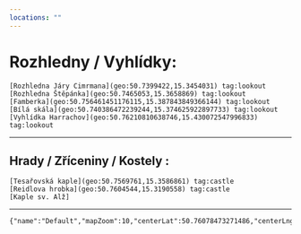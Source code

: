 ```yaml
---
locations: ""
---
```

# Rozhledny / Vyhlídky:
	[Rozhledna Járy Cimrmana](geo:50.7399422,15.3454031) tag:lookout
	[Rozhledna Štěpánka](geo:50.7465053,15.3658869) tag:lookout 
	[Famberka](geo:50.756461451176115,15.387843849366144) tag:lookout
	[Bílá skála](geo:50.740386472239244,15.374625922897733) tag:lookout
	[Vyhlídka Harrachov](geo:50.76210810638746,15.430072547996833) tag:lookout
	

---

## Hrady / Zříceniny / Kostely  :
	[Tesařovská kaple](geo:50.7569761,15.3586861) tag:castle 
	[Reidlova hrobka](geo:50.7604544,15.3190558) tag:castle
	[Kaple sv. Alž]
---


```mapview
{"name":"Default","mapZoom":10,"centerLat":50.76078473271486,"centerLng":15.364379882812502,"query":"","chosenMapSource":0,"showLinks":true,"linkColor":"red"}
```
